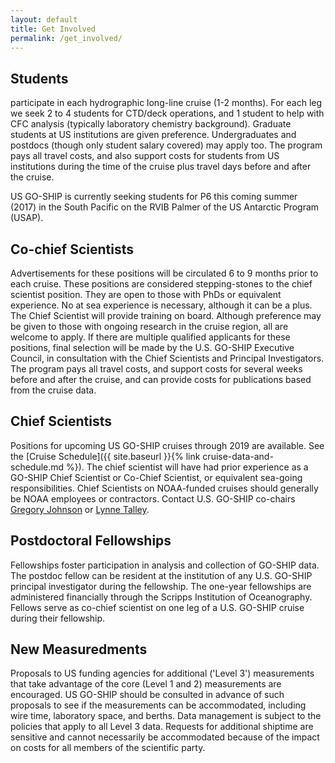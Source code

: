 ```yaml
---
layout: default
title: Get Involved
permalink: /get_involved/
---
```


Students
--------
participate in each hydrographic long-line cruise (1-2 months).
For each leg we seek 2 to 4 students for CTD/deck operations, and 1 student to help with CFC analysis (typically laboratory chemistry background).
Graduate students at US institutions are given preference.
Undergraduates and postdocs (though only student salary covered) may apply too.
The program pays all travel costs, and also support costs for students from US institutions during the time of the cruise plus travel days before and after the cruise.

US GO-SHIP is currently seeking students for P6 this coming summer (2017) in the South Pacific on the RVIB Palmer of the US Antarctic Program (USAP).

Co-chief Scientists
-------------------
Advertisements for these positions will be circulated 6 to 9 months prior to each cruise.
 These positions are considered stepping-stones to the chief scientist position.
 They are open to those with PhDs or equivalent experience.
 No at sea experience is necessary, although it can be a plus.
 The Chief Scientist will provide training on board.
 Although preference may be given to those with ongoing research in the cruise region, all are welcome to apply.
 If there are multiple qualified applicants for these positions, final selection will be made by the U.S. GO-SHIP Executive Council, in consultation with the Chief Scientists and Principal Investigators.
 The program pays all travel costs, and support costs for several weeks before and after the cruise, and can provide costs for publications based from the cruise data.

Chief Scientists
----------------
Positions for upcoming US GO-SHIP cruises through 2019 are available.
See the [Cruise Schedule]({{ site.baseurl }}{% link cruise-data-and-schedule.md %}).
The chief scientist will have had prior experience as a GO-SHIP Chief Scientist or Co-Chief Scientist, or equivalent sea-going responsibilities.
Chief Scientists on NOAA-funded cruises should generally be NOAA employees or contractors.
Contact U.S. GO-SHIP co-chairs [Gregory Johnson][] or [Lynne Talley][].

[Gregory Johnson]: mailto:Gregory.c.johnson@noaa.gov 
[Lynne Talley]: mailto:ltalley@ucsd.edu

Postdoctoral Fellowships
------------------------
Fellowships foster participation in analysis and collection of GO-SHIP data.
The postdoc fellow can be resident at the institution of any U.S. GO-SHIP principal investigator during the fellowship.
The one-year fellowships are administered financially through the Scripps Institution of Oceanography.
Fellows serve as co-chief scientist on one leg of a U.S. GO-SHIP cruise during their fellowship.

New Measuredments
-----------------
Proposals to US funding agencies for additional ('Level 3') measurements that take advantage of the core (Level 1 and 2) measurements are encouraged.
US GO-SHIP should be consulted in advance of such proposals to see if the measurements can be accommodated, including wire time, laboratory space, and berths.
Data management is subject to the policies that apply to all Level 3 data.
Requests for additional shiptime are sensitive and cannot necessarily be accommodated because of the impact on costs for all members of the scientific party.

